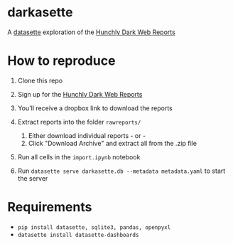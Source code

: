 # darkasette
A [datasette](https://datasette.io/) exploration of the [Hunchly Dark Web Reports](https://www.hunch.ly/darkweb-osint/)

# How to reproduce
1. Clone this repo
1. Sign up for the [Hunchly Dark Web Reports](https://www.hunch.ly/darkweb-osint/)
1. You'll receive a dropbox link to download the reports
1. Extract reports into the folder `rawreports/` 
     
    1. Either download individual reports - or -
    1. Click "Download Archive" and extract all from the .zip file 
1. Run all cells in the `import.ipynb` notebook
1. Run `datasette serve darkasette.db --metadata metadata.yaml` to start the server


# Requirements
- `pip install datasette, sqlite3, pandas, openpyxl`
- `datasette install datasette-dashboards`